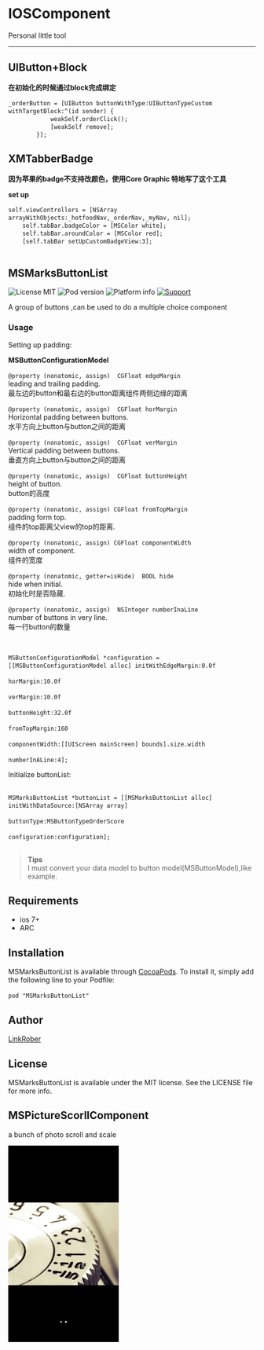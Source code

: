 # IOSComponent
Personal little tool

---

## UIButton+Block
**在初始化的时候通过block完成绑定**

```
_orderButton = [UIButton buttonWithType:UIButtonTypeCustom withTargetBlock:^(id sender) {
            weakSelf.orderClick();
            [weakSelf remove];
        }];
```

## XMTabberBadge
**因为苹果的badge不支持改颜色，使用Core Graphic 特地写了这个工具**

**set up**

```
self.viewControllers = [NSArray arrayWithObjects:_hotfoodNav,_orderNav,_myNav, nil];
    self.tabBar.badgeColor = [MSColor white];
    self.tabBar.aroundColor = [MSColor red];
    [self.tabBar setUpCustomBadgeView:3];
    
```

## MSMarksButtonList

![License MIT](https://img.shields.io/dub/l/vibe-d.svg)
![Pod version](http://img.shields.io/cocoapods/v/MSMarksButtonList.svg?style=flat)
![Platform info](http://img.shields.io/cocoapods/p/MSMarksButtonList.svg?style=flat)
[![Support](https://img.shields.io/badge/support-iOS7+-blue.svg?style=flat)](https://www.apple.com/nl/ios/)

A group of buttons ,can be used to do a multiple choice component

<!-- <div style="display:inline-block"><img src="https://github.com/LinkRober/MSMarksButtonList/blob/master/Example/ScreenShot/screenshot1.PNG" height="250px" /></div>

<div style="display:inline-block"><img src="https://github.com/LinkRober/MSMarksButtonList/blob/master/Example/ScreenShot/screenshot2.PNG" height="250px" /></div> -->


### Usage

Setting up padding:<br>

**MSButtonConfigurationModel**<br>

`@property (nonatomic, assign)  CGFloat edgeMargin`<br>
leading and trailing padding.<br>
最左边的button和最右边的button距离组件两侧边缘的距离

`@property (nonatomic, assign)  CGFloat horMargin`<br>
Horizontal padding between buttons.<br>
水平方向上button与button之间的距离

`@property (nonatomic, assign)  CGFloat verMargin`<br>
Vertical padding between buttons.<br>
垂直方向上button与button之间的距离

`@property (nonatomic, assign)  CGFloat buttonHeight`<br>
height of button.<br>
button的高度

`@property (nonatomic, assign) CGFloat fromTopMargin`<br>
padding form top.<br>
组件的top距离父view的top的距离.

`@property (nonatomic, assign) CGFloat componentWidth`<br>
width of component.<br>
组件的宽度

`@property (nonatomic, getter=isHide)  BOOL hide`<br>
hide when initial.<br>
初始化时是否隐藏.

`@property (nonatomic, assign)  NSInteger numberInaLine`</br>
number of buttons in very line.<br>
每一行button的数量

<br>


```
MSButtonConfigurationModel *configuration = [[MSButtonConfigurationModel alloc] initWithEdgeMargin:0.0f
                                                                                             horMargin:10.0f
                                                                                             verMargin:10.0f
                                                                                          buttonHeight:32.0f
                                                                                         fromTopMargin:160
                                                                                        componentWidth:[[UIScreen mainScreen] bounds].size.width
                                                                                         numberInALine:4];

```

Initialize buttonList:

```

MSMarksButtonList *buttonList = [[MSMarksButtonList alloc] initWithDataSource:[NSArray array]
                                                                       buttonType:MSButtonTypeOrderScore
                                                                    configuration:configuration];
                                                                    
```

>**Tips**</br>
I must convert your data model to button model(MSButtonModel),like example.

## Requirements
* ios 7+
* ARC

## Installation

MSMarksButtonList is available through [CocoaPods](http://cocoapods.org). To install
it, simply add the following line to your Podfile:

`pod "MSMarksButtonList"`


## Author

[LinkRober](http://www.jianshu.com/users/84ae3fbd22e1/latest_articles)

## License

MSMarksButtonList is available under the MIT license. See the LICENSE file for more info.


## MSPictureScorllComponent
a bunch of photo scroll and scale 

<!--https://github.com/LinkRober/MSPictureScorllComponent/blob/master/screenshot.png-->

<div align="left"><img src="screenshot.png" height="400px" /></div>





